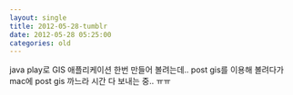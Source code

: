 ```yaml
---
layout: single
title: 2012-05-28-tumblr
date: 2012-05-28 05:25:00
categories: old
---
```

java play로 GIS 애플리케이션 한번 만들어 볼려는데.. post gis를 이용해 볼려다가 mac에 post gis 까느라 시간 다 보내는 중.. ㅠㅠ

